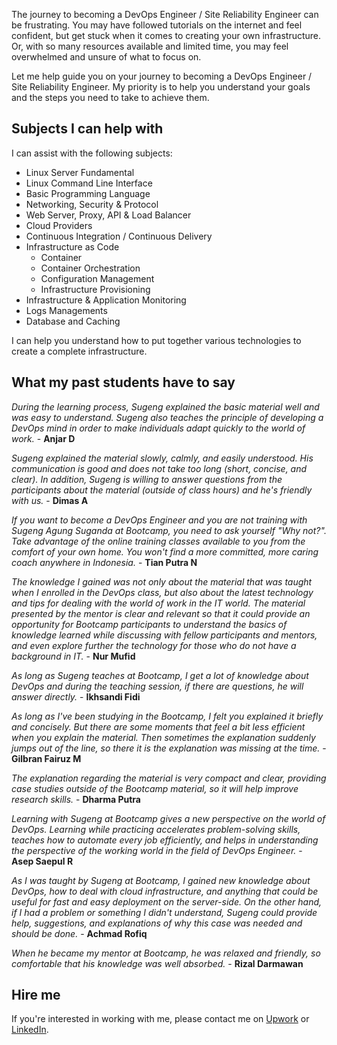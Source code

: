 The journey to becoming a DevOps Engineer / Site Reliability Engineer can be frustrating. You may have followed tutorials on the internet and feel confident, but get stuck when it comes to creating your own infrastructure. Or, with so many resources available and limited time, you may feel overwhelmed and unsure of what to focus on.

Let me help guide you on your journey to becoming a DevOps Engineer / Site Reliability Engineer. My priority is to help you understand your goals and the steps you need to take to achieve them.

## Subjects I can help with

I can assist with the following subjects:

- Linux Server Fundamental
- Linux Command Line Interface
- Basic Programming Language
- Networking, Security & Protocol
- Web Server, Proxy, API & Load Balancer
- Cloud Providers
- Continuous Integration / Continuous Delivery
- Infrastructure as Code
  - Container
  - Container Orchestration
  - Configuration Management
  - Infrastructure Provisioning
- Infrastructure & Application Monitoring
- Logs Managements
- Database and Caching

I can help you understand how to put together various technologies to create a complete infrastructure.

## What my past students have to say

*During the learning process, Sugeng explained the basic material well and was easy to understand. Sugeng also teaches the principle of developing a DevOps mind in order to make individuals adapt quickly to the world of work.* - **Anjar D**

*Sugeng explained the material slowly, calmly, and easily understood. His communication is good and does not take too long (short, concise, and clear). In addition, Sugeng is willing to answer questions from the participants about the material (outside of class hours) and he's friendly with us.* - **Dimas A**

*If you want to become a DevOps Engineer and you are not training with Sugeng Agung Suganda at Bootcamp, you need to ask yourself "Why not?". Take advantage of the online training classes available to you from the comfort of your own home. You won't find a more committed, more caring coach anywhere in Indonesia.* - **Tian Putra N**

*The knowledge I gained was not only about the material that was taught when I enrolled in the DevOps class, but also about the latest technology and tips for dealing with the world of work in the IT world. The material presented by the mentor is clear and relevant so that it could provide an opportunity for Bootcamp participants to understand the basics of knowledge learned while discussing with fellow participants and mentors, and even explore further the technology for those who do not have a background in IT.* - **Nur Mufid**

*As long as Sugeng teaches at Bootcamp, I get a lot of knowledge about DevOps and during the teaching session, if there are questions, he will answer directly.* - **Ikhsandi Fidi**

*As long as I've been studying in the Bootcamp, I felt you explained it briefly and concisely. But there are some moments that feel a bit less efficient when you explain the material. Then sometimes the explanation suddenly jumps out of the line, so there it is the explanation was missing at the time.* - **Gilbran Fairuz M**

*The explanation regarding the material is very compact and clear, providing case studies outside of the Bootcamp material, so it will help improve research skills.* - **Dharma Putra**

*Learning with Sugeng at Bootcamp gives a new perspective on the world of DevOps. Learning while practicing accelerates problem-solving skills, teaches how to automate every job efficiently, and helps in understanding the perspective of the working world in the field of DevOps Engineer.* - **Asep Saepul R**

*As I was taught by Sugeng at Bootcamp, I gained new knowledge about DevOps, how to deal with cloud infrastructure, and anything that could be useful for fast and easy deployment on the server-side. On the other hand, if I had a problem or something I didn't understand, Sugeng could provide help, suggestions, and explanations of why this case was needed and should be done.* - **Achmad Rofiq**

*When he became my mentor at Bootcamp, he was relaxed and friendly, so comfortable that his knowledge was well absorbed.* - **Rizal Darmawan**

## Hire me

If you're interested in working with me, please contact me on [Upwork](https://www.upwork.com/freelancers/~01613415730ea0a278) or [LinkedIn](https://linkedin.com/in/sgnd).
